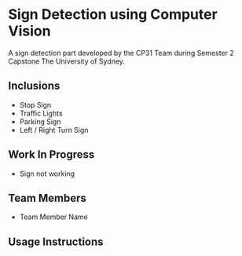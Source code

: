# Sign Detection using Computer Vision

A sign detection part developed by the CP31 Team during Semester 2 Capstone The University of Sydney.

## Inclusions

- Stop Sign
- Traffic Lights
- Parking Sign
- Left / Right Turn Sign

## Work In Progress

- Sign not working

## Team Members

- Team Member Name

## Usage Instructions

